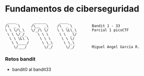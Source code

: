 # Fundamentos de ciberseguridad

```
 ____        ______      ____           
/\  _`\     /\__  _\    /\  _`\         Bandit 1 - 33
\ \ \/\_\   \/_/\ \/    \ \ \L\_\       Parcial 1 picoCTF
 \ \ \/_/_     \ \ \     \ \  _\/       
  \ \ \L\ \     \ \ \     \ \ \/        
   \ \____/      \ \_\     \ \_\ 
    \/___/        \/_/      \/_/        Miguel Angel García R.
```                                 
 


### Retos bandit
- bandit0 al bandit33